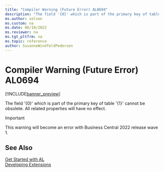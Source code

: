 ```yaml
---
title: "Compiler Warning (Future Error) AL0694"
description: "The field '{0}' which is part of the primary key of table '{1}' cannot be obsolete."
ms.author: solsen
ms.custom: na
ms.date: 06/10/2022
ms.reviewer: na
ms.tgt_pltfrm: na
ms.topic: reference
author: SusanneWindfeldPedersen
---
```

[//]: # (START>DO_NOT_EDIT)
[//]: # (IMPORTANT:Do not edit any of the content between here and the END>DO_NOT_EDIT.)
[//]: # (Any modifications should be made in the .xml files in the ModernDev repo.)
# Compiler Warning (Future Error) AL0694

[!INCLUDE[banner_preview](../includes/banner_preview.md)]

The field '{0}' which is part of the primary key of table '{1}' cannot be obsolete. All related properties will have no effect.

> [!IMPORTANT]
> This warning will become an error with Business Central 2022 release wave 1.  

[//]: # (IMPORTANT: END>DO_NOT_EDIT)
## See Also  
[Get Started with AL](../devenv-get-started.md)  
[Developing Extensions](../devenv-dev-overview.md)  